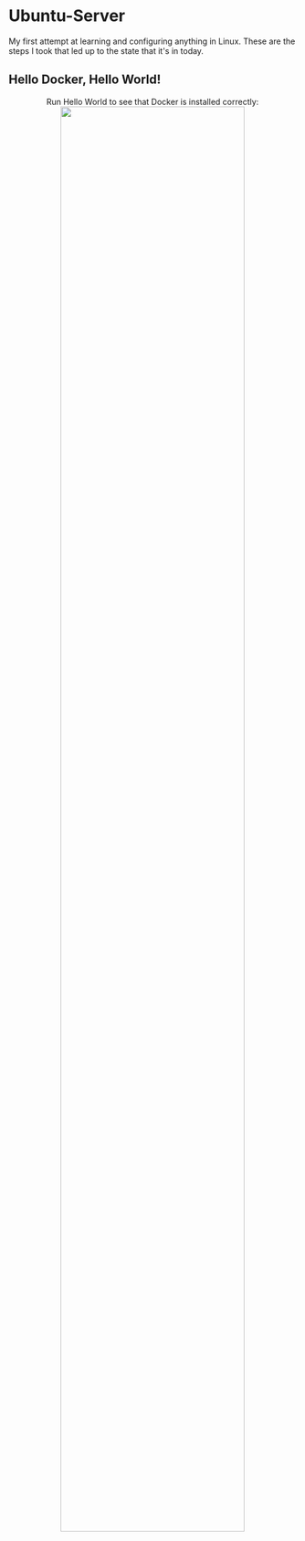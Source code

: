 # Ubuntu-Server
My first attempt at learning and configuring anything in Linux. These are the steps I took that led up to the state that it's in today.
<br />

<h2> Hello Docker, Hello World!</h2>
<p align="center">
<p1> Run Hello World to see that Docker is installed correctly:</p1>
<br />
<img src="https://i.imgur.com/a/jEtPy5C.png" height="80%" width="80%" alt=""/>
